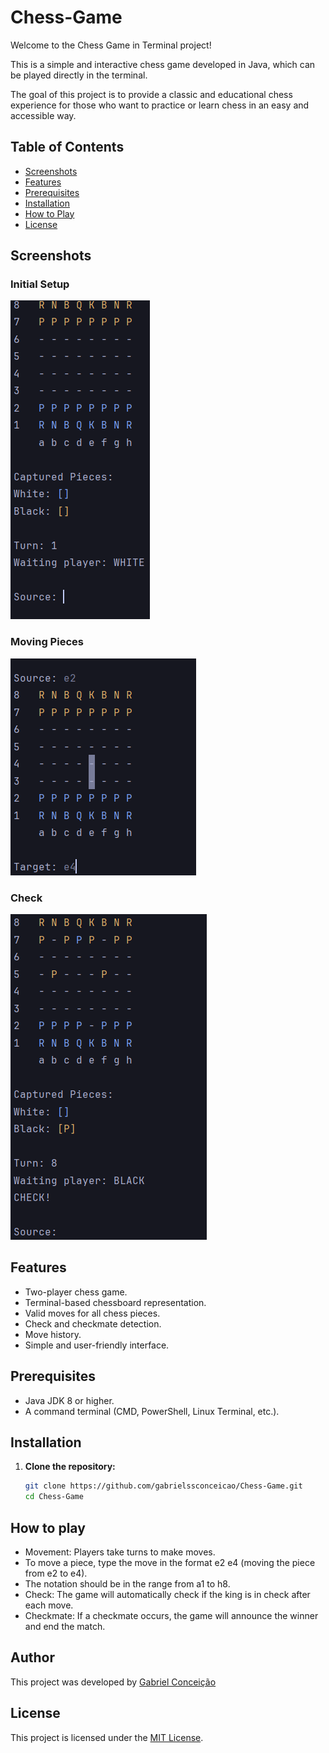 # Chess-Game

Welcome to the Chess Game in Terminal project! 

This is a simple and interactive chess game developed in Java, which can be played directly in the terminal. 

The goal of this project is to provide a classic and educational chess experience for those who want to practice or learn chess in an easy and accessible way.

## Table of Contents

- [Screenshots](#screenshots)
- [Features](#features)
- [Prerequisites](#prerequisites)
- [Installation](#installation)
- [How to Play](#how-to-play)
- [License](#license)

## Screenshots

### Initial Setup
![Initia Setup](screenshots/initial-setup.png)

### Moving Pieces
![Moving Pieces](screenshots/moving-from-e2-to-e4.png)

### Check
![Initia Setup](screenshots/check.png)

## Features

- Two-player chess game.
- Terminal-based chessboard representation.
- Valid moves for all chess pieces.
- Check and checkmate detection.
- Move history.
- Simple and user-friendly interface.

## Prerequisites

- Java JDK 8 or higher.
- A command terminal (CMD, PowerShell, Linux Terminal, etc.).

## Installation

1. **Clone the repository:**
   ```sh
   git clone https://github.com/gabrielssconceicao/Chess-Game.git
   cd Chess-Game

## How to play
- Movement: Players take turns to make moves. 
- To move a piece, type the move in the format e2 e4 (moving the piece from e2 to e4).
- The notation should be in the range from a1 to h8.
- Check: The game will automatically check if the king is in check after each move.
- Checkmate: If a checkmate occurs, the game will announce the winner and end the match.

## Author

This project was developed by [Gabriel Conceição](https://github.com/gabrielssconceicao)

## License

This project is licensed under the [MIT License](./LICENSE).